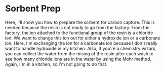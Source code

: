 # Sorbent Prep

Here, I'll show you how to prepare the sorbent for carbon capture. This is needed because the resin is not ready to go from the factory. From the factory, the ion attached to the functional group of the resin is a chloride ion. We want to change this ion out for either a hydroxide ion or a carbonate ion. Here, I'm exchanging the ion for a carbonate ion because I don't really want to handle hydroxide in my kitchen. Also, if you're a chemistry wizard, you can collect the water from the rinsing of the resin after each wash to see how many chloride ions are in the water by using the Mohr method. Again, I'm in a kitchen, so I'm not going to do that.
